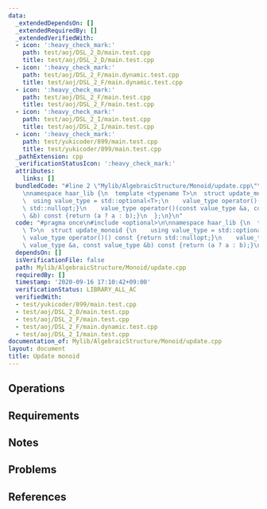 ```yaml
---
data:
  _extendedDependsOn: []
  _extendedRequiredBy: []
  _extendedVerifiedWith:
  - icon: ':heavy_check_mark:'
    path: test/aoj/DSL_2_D/main.test.cpp
    title: test/aoj/DSL_2_D/main.test.cpp
  - icon: ':heavy_check_mark:'
    path: test/aoj/DSL_2_F/main.dynamic.test.cpp
    title: test/aoj/DSL_2_F/main.dynamic.test.cpp
  - icon: ':heavy_check_mark:'
    path: test/aoj/DSL_2_F/main.test.cpp
    title: test/aoj/DSL_2_F/main.test.cpp
  - icon: ':heavy_check_mark:'
    path: test/aoj/DSL_2_I/main.test.cpp
    title: test/aoj/DSL_2_I/main.test.cpp
  - icon: ':heavy_check_mark:'
    path: test/yukicoder/899/main.test.cpp
    title: test/yukicoder/899/main.test.cpp
  _pathExtension: cpp
  _verificationStatusIcon: ':heavy_check_mark:'
  attributes:
    links: []
  bundledCode: "#line 2 \"Mylib/AlgebraicStructure/Monoid/update.cpp\"\n#include <optional>\n\
    \nnamespace haar_lib {\n  template <typename T>\n  struct update_monoid {\n  \
    \  using value_type = std::optional<T>;\n    value_type operator()() const {return\
    \ std::nullopt;}\n    value_type operator()(const value_type &a, const value_type\
    \ &b) const {return (a ? a : b);}\n  };\n}\n"
  code: "#pragma once\n#include <optional>\n\nnamespace haar_lib {\n  template <typename\
    \ T>\n  struct update_monoid {\n    using value_type = std::optional<T>;\n   \
    \ value_type operator()() const {return std::nullopt;}\n    value_type operator()(const\
    \ value_type &a, const value_type &b) const {return (a ? a : b);}\n  };\n}\n"
  dependsOn: []
  isVerificationFile: false
  path: Mylib/AlgebraicStructure/Monoid/update.cpp
  requiredBy: []
  timestamp: '2020-09-16 17:10:42+09:00'
  verificationStatus: LIBRARY_ALL_AC
  verifiedWith:
  - test/yukicoder/899/main.test.cpp
  - test/aoj/DSL_2_D/main.test.cpp
  - test/aoj/DSL_2_F/main.test.cpp
  - test/aoj/DSL_2_F/main.dynamic.test.cpp
  - test/aoj/DSL_2_I/main.test.cpp
documentation_of: Mylib/AlgebraicStructure/Monoid/update.cpp
layout: document
title: Update monoid
---
```


## Operations

## Requirements

## Notes

## Problems

## References
